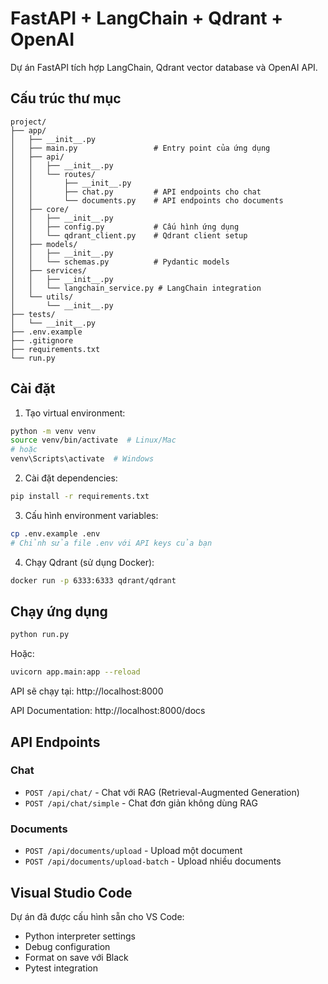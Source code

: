 # FastAPI + LangChain + Qdrant + OpenAI

Dự án FastAPI tích hợp LangChain, Qdrant vector database và OpenAI API.

## Cấu trúc thư mục

```
project/
├── app/
│   ├── __init__.py
│   ├── main.py                 # Entry point của ứng dụng
│   ├── api/
│   │   ├── __init__.py
│   │   └── routes/
│   │       ├── __init__.py
│   │       ├── chat.py         # API endpoints cho chat
│   │       └── documents.py    # API endpoints cho documents
│   ├── core/
│   │   ├── __init__.py
│   │   ├── config.py           # Cấu hình ứng dụng
│   │   └── qdrant_client.py    # Qdrant client setup
│   ├── models/
│   │   ├── __init__.py
│   │   └── schemas.py          # Pydantic models
│   ├── services/
│   │   ├── __init__.py
│   │   └── langchain_service.py # LangChain integration
│   └── utils/
│       └── __init__.py
├── tests/
│   └── __init__.py
├── .env.example
├── .gitignore
├── requirements.txt
└── run.py
```

## Cài đặt

1. Tạo virtual environment:
```bash
python -m venv venv
source venv/bin/activate  # Linux/Mac
# hoặc
venv\Scripts\activate  # Windows
```

2. Cài đặt dependencies:
```bash
pip install -r requirements.txt
```

3. Cấu hình environment variables:
```bash
cp .env.example .env
# Chỉnh sửa file .env với API keys của bạn
```

4. Chạy Qdrant (sử dụng Docker):
```bash
docker run -p 6333:6333 qdrant/qdrant
```

## Chạy ứng dụng

```bash
python run.py
```

Hoặc:
```bash
uvicorn app.main:app --reload
```

API sẽ chạy tại: http://localhost:8000

API Documentation: http://localhost:8000/docs

## API Endpoints

### Chat
- `POST /api/chat/` - Chat với RAG (Retrieval-Augmented Generation)
- `POST /api/chat/simple` - Chat đơn giản không dùng RAG

### Documents
- `POST /api/documents/upload` - Upload một document
- `POST /api/documents/upload-batch` - Upload nhiều documents

## Visual Studio Code

Dự án đã được cấu hình sẵn cho VS Code:
- Python interpreter settings
- Debug configuration
- Format on save với Black
- Pytest integration
